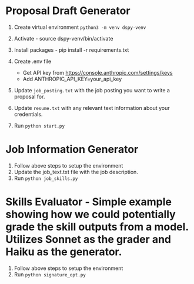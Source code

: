 # Proposal Draft Generator

1. Create virtual environment `python3 -m venv dspy-venv`
2. Activate -  source dspy-venv/bin/activate
3. Install packages - pip install -r requirements.txt
4. Create .env file
    -  Get API key from https://console.anthropic.com/settings/keys
    -  Add ANTHROPIC_API_KEY=your_api_key

5. Update `job_posting.txt` with the job posting you want to write a proposal for.
6. Update `resume.txt` with any relevant text information about your credentials.
7. Run `python start.py`


# Job Information Generator
1. Follow above steps to setup the environment
2. Update the job_text.txt file with the job description.
3. Run `python job_skills.py`


# Skills Evaluator - Simple example showing how we could potentially grade the skill outputs from a model. Utilizes Sonnet as the grader and Haiku as the generator.
1. Follow above steps to setup the environment
2. Run `python signature_opt.py`